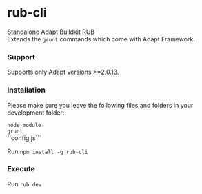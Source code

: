 # rub-cli
Standalone Adapt Buildkit RUB  
Extends the ``grunt`` commands which come with Adapt Framework.  

### Support
Supports only Adapt versions >=2.0.13.


### Installation
Please make sure you leave the following files and folders in your development folder:  

``node_module``  
``grunt``  
``config.js```  

Run ``npm install -g rub-cli``  


### Execute

Run ``rub dev``